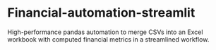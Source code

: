 # Financial-automation-streamlit
High-performance pandas automation to merge CSVs into an Excel workbook with computed financial metrics in a streamlined workflow.
